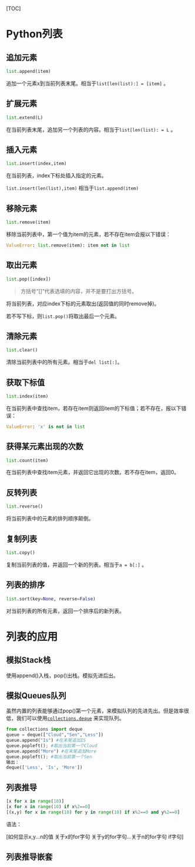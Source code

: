 [TOC]

# Python列表

## 追加元素

```python
list.append(item)
```

追加一个元素x到当前列表末尾。相当于`list[len(list):] = [item]` 。

## 扩展元素

```python
list.extend(L)
```

在当前列表末尾，追加另一个列表的内容。相当于`list[len(list): = L` 。

## 插入元素

```python
list.insert(index,item)
```

在当前列表，index下标处插入指定的元素。

`list.insert(len(list),item)` 相当于`list.append(item)`

## 移除元素

```python
list.remove(item)
```

移除当前列表中，第一个值为item的元素，若不存在item会报以下错误：

```python
ValueError: list.remove(item): item not in list
```

## 取出元素

```python
list.pop([index])
```

> 方括号“[]”代表选填的内容，并不是要打出方括号。

将当前列表，对应index下标的元素取出(返回值的同时remove掉)。

若不写下标，则`list.pop()`将取出最后一个元素。

## 清除元素

```python
list.clear()
```

清除当前列表中的所有元素。相当于`del list[:]`。

## 获取下标值

```python
list.index(item)
```

在当前列表中查找item，若存在item则返回item的下标值；若不存在，报以下错误：

```python
ValueError: 'x' is not in list
```

## 获得某元素出现的次数

```python
list.count(item)
```

在当前列表中查找item元素，并返回它出现的次数。若不存在item，返回0。

## 反转列表

```python
list.reverse()
```

将当前列表中的元素的排列顺序颠倒。

## 复制列表

```python
list.copy()
```

复制当前列表的值，并返回一个新的列表。相当于`a = b[:]` 。

## 列表的排序

```python
list.sort(key=None, reverse=False)
```

对当前列表的所有元素，返回一个排序后的新列表。



# 列表的应用

## 模拟Stack栈

使用append()入栈，pop()出栈。模拟先进后出。

## 模拟Queues队列

虽然内置的列表能够通过pop()第一个元素，来模拟队列的先进先出。但是效率很低，我们可以使用[`collections.deque`](../library/collections.html#collections.deque) 来实现队列。

```python
from collections import deque
queue = deque(["Cloud","Sen","Less"])
queue.append("Is") #在末尾追加IS
queue.popleft(); #取出当前第一个Cloud
queue.append("More") #在末尾追加More
queue.popleft(); #取出当前第一个Sen
输出：
deque(['Less', 'Is', 'More'])
```

## 列表推导

```python
[x for x in range(10)]
[x for x in range(10) if x%2==0]
[(x,y) for x in range(10) for y in range(10) if x%2==0 and y%2==0]
```

语法：

[如何显示x,y...n的值 关于x的for字句 关于y的for字句...关于n的for字句 if字句]

## 列表推导嵌套

